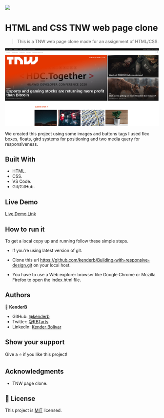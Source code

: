 
![](https://img.shields.io/badge/Microverse-blueviolet)

# HTML and CSS TNW web page clone

> This is a  TNW web  page clone made for an assignment of HTML/CSS.

![screenshot](./page-screenshop.png)

We created this project using some images and buttons tags I used flex boxes, floats, gird systems for positioning and two media query for responsiveness.


## Built With

- HTML.
- CSS.
- VS Code.
- Git/GitHub.

## Live Demo

[Live Demo Link](https://kenderb.github.io/TNW-clone/)

## How to run it

To get a local copy up and running follow these simple steps.

* If you're using latest version of git.

* Clone this url https://github.com/kenderb/Building-with-responsive-design.git on your local host.

* You have to use a Web explorer browser like Google Chrome or Mozilla Firefox to open the index.html file.

## Authors

👤 **KenderB**

- GitHub: [@kenderb](https://github.com/kenderb)
- Twitter: [@KBTarts](https://twitter.com/KBTarts)
- LinkedIn: [Kender Bolivar](https://www.linkedin.com/in/kender-bolivar-1736086b//)

## Show your support

Give a ⭐️ if you like this project!

## Acknowledgments

- TNW page clone.

## 📝 License

This project is [MIT](https://github.com/kenderb/Building-with-responsive-design/blob/TNW-clone-page/LICENSE) licensed.
